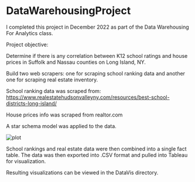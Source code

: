 # DataWarehousingProject

I completed this project in December 2022 as part of the Data Warehousing 
For Analytics class.

Project objective:

Determine if there is any correlation between K12 school ratings and house
prices in Suffolk and Nassau counties on Long Island, NY.

Build two web scrapers: one for scraping school ranking data and another one
for scraping real estate inventory.

School ranking data was scraped from:
https://www.realestatehudsonvalleyny.com/resources/best-school-districts-long-island/

House prices info was scraped from realtor.com

A star schema model was applied to the data.

![plot](starschema.png)

School rankings and real estate data were then combined into a single fact table.
The data was then exported into .CSV format and pulled into Tableau for visualization.

Resulting visualizations can be viewed in the DataVis directory.
